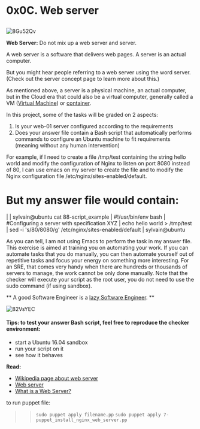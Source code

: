 # 0x0C. Web server

## <p align="center">
![8Gu52Qv](https://github.com/Omowunmijuin/alx-system_engineering-devops/assets/109985883/073067ee-a5d5-4813-b820-7fe465c84bfb)</p>

**Web Server:**
Do not mix up a web server and server.

A web server is a software that delivers web pages. A server is an actual computer.

But you might hear people referring to a web server using the word server. (Check out the server concept page to learn more about this.)

As mentioned above, a server is a physical machine, an actual computer, but in the Cloud era that could also be a virtual computer, generally called a VM ([Virtual Machine](https://en.wikipedia.org/wiki/Virtual_machine)) or [container](https://www.cio.com/article/247005/what-are-containers-and-why-do-you-need-them.html).

In this project, some of the tasks will be graded on 2 aspects:

1. Is your web-01 server configured according to the requirements
2. Does your answer file contain a Bash script that automatically performs commands to configure an Ubuntu machine to fit requirements (meaning without any human intervention)

For example, if I need to create a file /tmp/test containing the string hello world and modify the configuration of Nginx to listen on port 8080 instead of 80, I can use emacs on my server to create the file and to modify the Nginx configuration file /etc/nginx/sites-enabled/default.

But my answer file would contain:
=================================
|
| sylvain@ubuntu cat 88-script_example
| #!/usr/bin/env bash
| #Configuring a server with specification XYZ
| echo hello world > /tmp/test
| sed -i 's/80/8080/g' /etc/nginx/sites-enabled/default
| sylvain@ubuntu

As you can tell, I am not using Emacs to perform the task in my answer file. This exercise is aimed at training you on automating your work. If you can automate tasks that you do manually, you can then automate yourself out of repetitive tasks and focus your energy on something more interesting. For an SRE, that comes very handy when there are hundreds or thousands of servers to manage, the work cannot be only done manually. Note that the checker will execute your script as the root user, you do not need to use the sudo command (if using sandbox).

** A good Software Engineer is a [lazy Software Engineer](https://www.techwell.com/techwell-insights/2013/12/why-best-programmers-are-lazy-and-act-dumb). **

![82VsYEC](https://github.com/Omowunmijuin/alx-system_engineering-devops/assets/109985883/8fc523b7-65f7-4a4f-a415-b277feed9a33)

#### Tips: to test your answer Bash script, feel free to reproduce the checker environment:

- start a Ubuntu 16.04 sandbox
- run your script on it
- see how it behaves

**Read:**
- [Wikipedia page about web server](https://en.wikipedia.org/wiki/Web_server)
- [Web server](https://www.techtarget.com/whatis/definition/Web-server)
- [What is a Web Server?](https://developer.mozilla.org/en-US/docs/Learn/Common_questions/What_is_a_web_server)

>>
to run puppet file:
>> ``sudo puppet apply filename.pp``
>> ``sudo puppet apply 7-puppet_install_nginx_web_server.pp``

